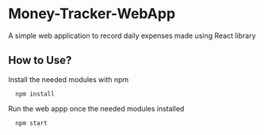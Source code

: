 # Money-Tracker-WebApp

A simple web application to record daily expenses made using React library

## How to Use?

Install the needed modules with npm

```
  npm install
```
Run the web appp once the needed modules installed
```
  npm start
```    
